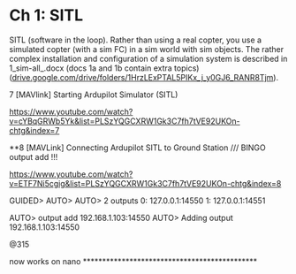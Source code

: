 # Ch 1: SITL

SITL (software in the loop). Rather than using a real copter, you use a simulated copter (with a sim FC) in a sim world with sim objects. The rather complex installation and configuration of a simulation system is described in 1\_sim-all\_.docx (docs 1a and 1b contain extra topics) ([drive.google.com/drive/folders/1HrzLExPTAL5PIKx\_j\_y0GJ6\_RANR8Tjm](https://drive.google.com/drive/folders/1HrzLExPTAL5PIKx\_j\_y0GJ6\_RANR8Tjm)).






7 [MAVlink] Starting Ardupilot Simulator (SITL)

https://www.youtube.com/watch?v=cYBqGRWb5Yk&list=PLSzYQGCXRW1Gk3C7fh7tVE92UKOn-chtg&index=7 


 






**8 [MAVLink] Connecting Ardupilot SITL to Ground Station /// BINGO  output add  !!!

https://www.youtube.com/watch?v=ETF7Ni5cgig&list=PLSzYQGCXRW1Gk3C7fh7tVE92UKOn-chtg&index=8 

 


GUIDED> AUTO> AUTO> 2 outputs
0: 127.0.0.1:14550
1: 127.0.0.1:14551

AUTO> output add 192.168.1.103:14550
AUTO> Adding output 192.168.1.103:14550



@315

 


now works on nano *********************************************


